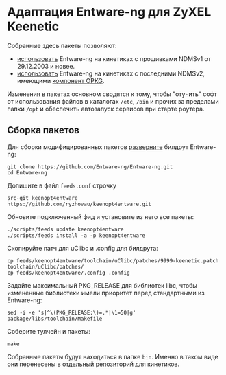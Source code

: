 # Адаптация Entware-ng для ZyXEL Keenetic

Собранные здесь пакеты позволяют:
* [использовать](http://forums.zyxmon.org/viewtopic.php?f=5&t=5288) Entware-ng на кинетиках с прошивками NDMSv1 от 29.12.2003 и новее.
* [использовать](http://forums.zyxmon.org/viewtopic.php?f=5&t=5246) Entware-ng на кинетиках с последними NDMSv2, имеющими [компонент OPKG](http://keenopt.ru/).

Изменения в пакетах основном сводятся к тому, чтобы "отучить" софт от использования файлов в каталогах `/etc`, `/bin` и прочих за пределами папки `/opt` и обеспечить автозапуск сервисов при старте роутера.


## Сборка пакетов

Для сборки модифицированных пакетов [разверните](https://github.com/Entware-ng/Entware-ng/wiki/Compile-packages-from-sources) билдрут Entware-ng:
```
git clone https://github.com/Entware-ng/Entware-ng.git
cd Entware-ng
```
Допишите в файл `feeds.conf` строчку
```
src-git keenopt4entware https://github.com/ryzhovau/keenopt4entware.git
```
Обновите подключенный фид и установите из него все пакеты:
```
./scripts/feeds update keenopt4entware
./scripts/feeds install -a -p keenopt4entware
```
Скопируйте патч для uClibc и .config для билдрута:
```
cp feeds/keenopt4entware/toolchain/uClibc/patches/9999-keenetic.patch toolchain/uClibc/patches/
cp feeds/keenopt4entware/.config .config
```
Задайте максимальный PKG_RELEASE для библиотек libc, чтобы изменённые библиотеки имели приоритет перед стандартными из Entware-ng:
```
sed -i -e 's|^\(PKG_RELEASE:\)=.*|\1=50|g' package/libs/toolchain/Makefile
```
Соберите тулчейн и пакеты:
```
make
```
Собранные пакеты будут находиться в папке `bin`. Именно в таком виде они перенесены в [отдельный репозиторий](http://ndm.zyxmon.org/binaries/keenetic/) для кинетиков.
